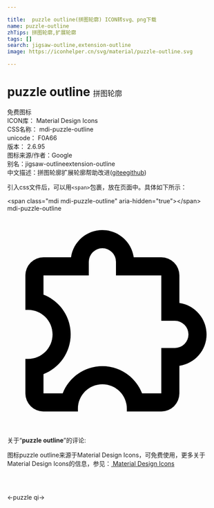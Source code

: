 ```yaml
---

title:  puzzle outline(拼图轮廓) ICON转svg、png下载
name: puzzle-outline
zhTips: 拼图轮廓,扩展轮廓
tags: []
search: jigsaw-outline,extension-outline
image: https://iconhelper.cn/svg/material/puzzle-outline.svg

---
```


# puzzle outline  <small style="font-size: 60%;font-weight: 100">拼图轮廓</small>


<div class="detail-page">
<p>
<span><span class="badge-success badge">免费图标</span> </span>
<br/>
<span>
ICON库：
<span class="badge-secondary badge">Material Design Icons</span> 
</span>
<br/>
<span>
CSS名称：
<span class="badge-secondary badge">mdi-puzzle-outline</span> 
</span>
<br/>
<span>
unicode：
<span class="badge-secondary badge">F0A66</span> 
<copy-btn content='F0A66' btn-title=""></copy-btn>
<copy-btn :content='String.fromCodePoint(parseInt("F0A66", 16))' btn-title="复制U"></copy-btn>
</span>
<br/>
<span>
版本：
<span class="badge-secondary badge">2.6.95</span> 
</span>
<br/>
<span>图标来源/作者：<span class="badge-light badge">Google</span></span> 
<br/>
<span>别名：<span class="badge-light badge">jigsaw-outline</span><span class="badge-light badge">extension-outline</span></span><br/><span class="zh-detail">中文描述：<span class="badge-primary badge">拼图轮廓</span><span class="badge-primary badge">扩展轮廓</span><span class="help-link"><span>帮助改进</span>(<a href="https://gitee.com/liuwave/icon-helper/edit/master/json/material/puzzle-outline.json" target="_blank" rel="noopener noreferrer">gitee</a><a href="https://github.com/liuwave/icon-helper/edit/master/json/material/puzzle-outline.json" target="_blank" rel="noopener noreferrer">github</a></span>)</span><br/>
</p>
</div>
<div class="alert alert-dark">
  <i class="mdi mdi-puzzle-outline mdi-48px"></i>
  <i class="mdi mdi-puzzle-outline mdi-36px"></i>
  <i class="mdi mdi-puzzle-outline mdi-24px"></i>
  <i class="mdi mdi-puzzle-outline mdi-18px"></i>
</div>
<div>
  <p>引入css文件后，可以用<code>&lt;span&gt;</code>包裹，放在页面中。具体如下所示：    
  </p>
  <div class="alert alert-primary" style="font-size: 14px">
    &lt;span class="mdi mdi-puzzle-outline" aria-hidden="true"&gt;&lt;/span&gt;
    <copy-btn content='<span class="mdi mdi-puzzle-outline" aria-hidden="true"></span>'></copy-btn>
  </div>
  <div class="alert alert-secondary">
    <i class="mdi mdi-puzzle-outline"
    style="font-size: 24px"
    aria-hidden="true"></i> mdi-puzzle-outline
    <copy-btn content="mdi-puzzle-outline" btn-title="复制图标名称"></copy-btn>
  </div>
</div>
<div id="svg" class="svg-wrap">
<svg xmlns="http://www.w3.org/2000/svg" viewBox="0 0 24 24"><path d="M22,13.5C22,15.26 20.7,16.72 19,16.96V20A2,2 0 0,1 17,22H13.2V21.7A2.7,2.7 0 0,0 10.5,19C9,19 7.8,20.21 7.8,21.7V22H4A2,2 0 0,1 2,20V16.2H2.3C3.79,16.2 5,15 5,13.5C5,12 3.79,10.8 2.3,10.8H2V7A2,2 0 0,1 4,5H7.04C7.28,3.3 8.74,2 10.5,2C12.26,2 13.72,3.3 13.96,5H17A2,2 0 0,1 19,7V10.04C20.7,10.28 22,11.74 22,13.5M17,15H18.5A1.5,1.5 0 0,0 20,13.5A1.5,1.5 0 0,0 18.5,12H17V7H12V5.5A1.5,1.5 0 0,0 10.5,4A1.5,1.5 0 0,0 9,5.5V7H4V9.12C5.76,9.8 7,11.5 7,13.5C7,15.5 5.75,17.2 4,17.88V20H6.12C6.8,18.25 8.5,17 10.5,17C12.5,17 14.2,18.25 14.88,20H17V15Z" /></svg>
</div>
<detail full-name='mdi-puzzle-outline'></detail>
<div class="icon-detail__container">
<p>关于“<b>puzzle outline</b>”的评论:</p>
</div>
<Vssue title="关于“puzzle outline”的评论" />    
<div><p>图标puzzle outline来源于Material Design Icons，可免费使用，更多关于 Material Design Icons的信息，参见：<a target="_blank" href="https://iconhelper.cn/material.html"> Material Design Icons</a>
</p></div>

<div style="padding:2rem 0 " class="page-nav"><p class="inner"><span class="prev">←<router-link to="/icon/puzzle.html">puzzle</router-link></span> <span class="next"><router-link to="/icon/qi.html">qi</router-link>→</span></p></div>

